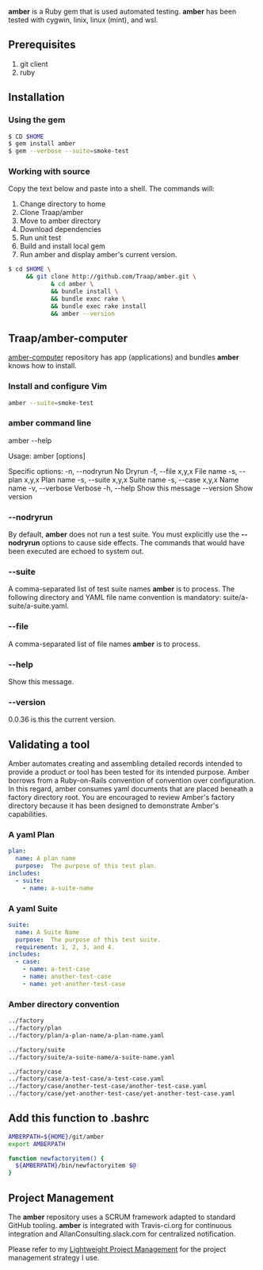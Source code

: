 **amber** is a Ruby gem that is used automated testing.  **amber** has been
tested with cygwin, linix, linux (mint), and wsl.

## Prerequisites 
1. git client
2. ruby 

## Installation
### Using the gem
```bash
$ CD $HOME
$ gem install amber
$ gem --verbose --suite=smoke-test
```

### Working with source 
Copy the text below and paste into a shell.  The commands will:
1. Change directory to home
2. Clone Traap/amber
3. Move to amber directory
4. Download dependencies
5. Run unit test
5. Build and install local gem
6. Run amber and display amber's current version.

```bash
$ cd $HOME \
     && git clone http://github.com/Traap/amber.git \
            & cd amber \
            && bundle install \
            && bundle exec rake \
            && bundle exec rake install
            && amber --version
```

## Traap/amber-computer
[amber-computer](https://github.com/Traap/amber-computer) repository has app
(applications) and bundles **amber** knows how to install.

### Install and configure Vim
```bash
amber --suite=smoke-test
```

### amber command line
amber --help

Usage: amber [options]

Specific options:
    -n, --nodryrun                   No Dryrun
    -f, --file x,y,x                 File name
    -s, --plan x,y,x                 Plan name 
    -s, --suite x,y,x                Suite name
    -s, --case x,y,x                 Name name
    -v, --verbose                    Verbose
    -h, --help                       Show this message
        --version                    Show version

### --nodryrun
By default, **amber** does not run a test suite.  You must explicitly
use the **--nodryrun** options to cause side effects.  The commands that would
have been executed are echoed to system out.

### --suite
A comma-separated list of test suite names **amber** is to process.  The following
directory and YAML file name convention is mandatory:
suite/a-suite/a-suite.yaml.

### --file
A comma-separated list of file names **amber** is to process.

### --help
Show this message.

### --version
0.0.36 is this the current version.

## Validating a tool
Amber automates creating and assembling detailed records intended to provide
a product or tool has been tested for its intended purpose.  Amber borrows from
a Ruby-on-Rails convention of convention over configuration.  In this regard,
amber consumes yaml documents that are placed beneath a factory directory root.
You are encouraged to review Amber's factory directory because it has been
designed to demonstrate Amber's capabilities.

### A yaml Plan
```yaml
plan:
  name: A plan name
  purpose:  The purpose of this test plan.
includes:
  - suite:
    - name: a-suite-name 
```

### A yaml Suite
```yaml
suite:
  name: A Suite Name 
  purpose:  The purpose of this test suite.
  requirement: 1, 2, 3, and 4.
includes:
  - case:
    - name: a-test-case 
    - name: another-test-case 
    - name: yet-another-test-case 
```

### Amber directory convention
```bash
../factory
../factory/plan
../factory/plan/a-plan-name/a-plan-name.yaml

../factory/suite
../factory/suite/a-suite-name/a-suite-name.yaml

../factory/case
../factory/case/a-test-case/a-test-case.yaml
../factory/case/another-test-case/another-test-case.yaml
../factory/case/yet-another-test-case/yet-another-test-case.yaml
```

## Add this function to .bashrc
```bash
AMBERPATH=${HOME}/git/amber
export AMBERPATH

function newfactoryitem() {
  ${AMBERPATH}/bin/newfactoryitem $@
}
```

## Project Management
The **amber** repository uses a SCRUM framework adapted to standard GitHub
tooling.  **amber** is integrated with Travis-ci.org for continuous
integration and AllanConsulting.slack.com for centralized notification.

Please refer to my [Lightweight Project Management](https://github.com/Traap/lpm)
for the project management strategy I use.
